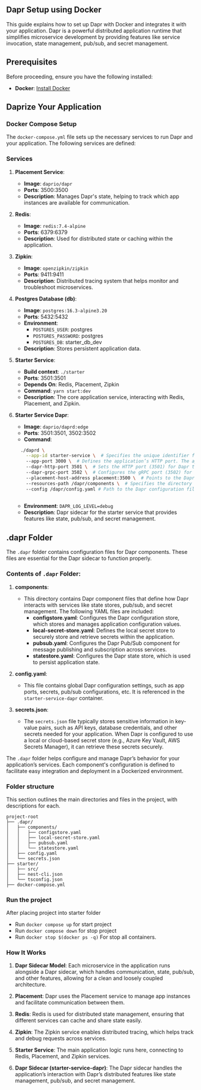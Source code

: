 ## Dapr Setup using Docker

This guide explains how to set up Dapr with Docker and integrates it with your application. Dapr is a powerful distributed application runtime that simplifies microservice development by providing features like service invocation, state management, pub/sub, and secret management.

## Prerequisites

Before proceeding, ensure you have the following installed:

- **Docker**: [Install Docker](https://www.docker.com/get-started)

## Daprize Your Application

### Docker Compose Setup

The `docker-compose.yml` file sets up the necessary services to run Dapr and your application. The following services are defined:

### Services

1. **Placement Service**:
   - **Image**: `daprio/dapr`
   - **Ports**: 3500:3500
   - **Description**: Manages Dapr's state, helping to track which app instances are available for communication.

2. **Redis**:
   - **Image**: `redis:7.4-alpine`
   - **Ports**: 6379:6379
   - **Description**: Used for distributed state or caching within the application.

3. **Zipkin**:
   - **Image**: `openzipkin/zipkin`
   - **Ports**: 9411:9411
   - **Description**: Distributed tracing system that helps monitor and troubleshoot microservices.

4. **Postgres Database (db)**:
   - **Image**: `postgres:16.3-alpine3.20`
   - **Ports**: 5432:5432
   - **Environment**: 
     - `POSTGRES_USER`: postgres
     - `POSTGRES_PASSWORD`: postgres
     - `POSTGRES_DB`: starter_db_dev
   - **Description**: Stores persistent application data.

5. **Starter Service**:
   - **Build context**: `./starter`
   - **Ports**: 3501:3501
   - **Depends On**: Redis, Placement, Zipkin
   - **Command**: `yarn start:dev`
   - **Description**: The core application service, interacting with Redis, Placement, and Zipkin.

6. **Starter Service Dapr**:
   - **Image**: `daprio/daprd:edge`
   - **Ports**: 3501:3501, 3502:3502
   - **Command**: 
    ```bash
      ./daprd \
        --app-id starter-service \  # Specifies the unique identifier for the application. This ID is used for tracking and managing the service.
        --app-port 3000 \  # Defines the application’s HTTP port. The application listens on port 3000.
        --dapr-http-port 3501 \  # Sets the HTTP port (3501) for Dapr to communicate with other services over HTTP.
        --dapr-grpc-port 3502 \  # Configures the gRPC port (3502) for faster communication with lower latency.
        --placement-host-address placement:3500 \  # Points to the Dapr placement service, which manages service state and actor locations.
        --resources-path /dapr/components \  # Specifies the directory containing the Dapr component files (e.g., state stores, pub/sub).
        --config /dapr/config.yaml # Path to the Dapr configuration file, which includes component configurations and other settings.
      
    ```
   - **Environment**: `DAPR_LOG_LEVEL=debug`
   - **Description**: Dapr sidecar for the starter service that provides features like state, pub/sub, and secret management.


## .dapr Folder

The `.dapr` folder contains configuration files for Dapr components. These files are essential for the Dapr sidecar to function properly.

### Contents of `.dapr` Folder:

1. **components**:
   - This directory contains Dapr component files that define how Dapr interacts with services like state stores, pub/sub, and secret management. The following YAML files are included:
     - **configstore.yaml**: Configures the Dapr configuration store, which stores and manages application configuration values.
     - **local-secret-store.yaml**: Defines the local secret store to securely store and retrieve secrets within the application.
     - **pubsub.yaml**: Configures the Dapr Pub/Sub component for message publishing and subscription across services.
     - **statestore.yaml**: Configures the Dapr state store, which is used to persist application state.

2. **config.yaml**:
   - This file contains global Dapr configuration settings, such as app ports, secrets, pub/sub configurations, etc. It is referenced in the `starter-service-dapr` container.

3. **secrets.json**:
   - The `secrets.json` file typically stores sensitive information in key-value pairs, such as API keys, database credentials, and other secrets needed for your application. When Dapr is configured to use a local or cloud-based secret store (e.g., Azure Key Vault, AWS Secrets Manager), it can retrieve these secrets securely.

The `.dapr` folder helps configure and manage Dapr’s behavior for your application’s services. Each component's configuration is defined to facilitate easy integration and deployment in a Dockerized environment.

### Folder structure 

This section outlines the main directories and files in the project, with descriptions for each.

```plaintext
project-root
├── .dapr/
│   ├── components/
│   │   ├── configstore.yaml
│   │   ├── local-secret-store.yaml
│   │   ├── pubsub.yaml
│   │   └── statestore.yaml
│   ├── config.yaml
│   └── secrets.json
├── starter/
│   ├── src/
│   ├── nest-cli.json
│   └── tsconfig.json
├── docker-compose.yml
```

### Run the project 
After placing project into starter folder
- Run `docker compose up` for start project 
- Run `docker compose down` for stop project 
- Run `docker stop $(docker ps -q)` For stop all containers.


### How It Works

1. **Dapr Sidecar Model**: Each microservice in the application runs alongside a Dapr sidecar, which handles communication, state, pub/sub, and other features, allowing for a clean and loosely coupled architecture.
   
2. **Placement**: Dapr uses the Placement service to manage app instances and facilitate communication between them.
   
3. **Redis**: Redis is used for distributed state management, ensuring that different services can cache and share state easily.

4. **Zipkin**: The Zipkin service enables distributed tracing, which helps track and debug requests across services.

5. **Starter Service**: The main application logic runs here, connecting to Redis, Placement, and Zipkin services.

6. **Dapr Sidecar (starter-service-dapr)**: The Dapr sidecar handles the application’s interaction with Dapr’s distributed features like state management, pub/sub, and secret management.

